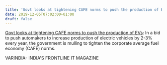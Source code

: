 ```yaml
---
title: 'Govt looks at tightening CAFE norms to push the production of EVs'
date: 2019-12-05T07:02:00+01:00
draft: false
---
```


[Govt looks at tightening CAFE norms to push the production of EVs](https://varindia.com/news/govt-looks-at-tightening-cafe-norms-to-push-the-production-of-evs#.XeiddmJyV9U.blogger): In a bid to push automakers to increase production of electric vehicles by 2-3% every year, the government is mulling to tighten the corporate average fuel economy (CAFE) norms.  
  
VARINDIA- INDIA'S FRONTLINE IT MAGAZINE